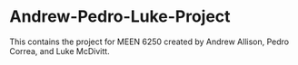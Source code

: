 # Andrew-Pedro-Luke-Project
This contains the project for MEEN 6250 created by Andrew Allison, Pedro Correa, and Luke McDivitt.
